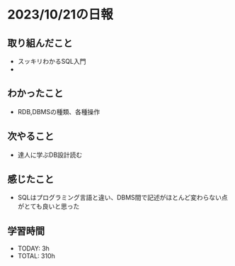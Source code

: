 # 2023/10/21の日報


## 取り組んだこと
- スッキリわかるSQL入門
- 
## わかったこと
- RDB,DBMSの種類、各種操作

## 次やること
- 達人に学ぶDB設計読む


## 感じたこと
- SQLはプログラミング言語と違い、DBMS間で記述がほとんど変わらない点がとても良いと思った

## 学習時間
- TODAY: 3h
- TOTAL: 310h
